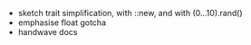 - sketch trait simplification, with ::new, and with (0...10).rand()
- emphasise float gotcha
- handwave docs

